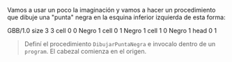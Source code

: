 Vamos a usar un poco la imaginación y vamos a hacer un procedimiento que dibuje una "punta" negra en la esquina inferior izquierda de esta forma:

<gs-board>
 GBB/1.0
  size 3 3
  cell 0 0 Negro 1
  cell 0 1 Negro 1
  cell 1 0 Negro 1
  head 0 1 
</gs-board>

> Definí el procedimiento `DibujarPuntaNegra` e invocalo dentro de un `program`. El cabezal comienza en el origen.